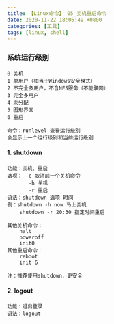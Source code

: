 ```yaml
---
title: 【Linux命令】 05_关机重启命令
date: 2020-11-22 18:05:49 +0800
categories: [工具]
tags: [linux, shell]
---
```

### 系统运行级别
    0 关机
    1 单用户（相当于Windows安全模式）
    2 不完全多用户，不含NFS服务（不能联网）
    3 完全多用户
    4 未分配
    5 图形界面
    6 重启
    
    命令：runlevel 查看运行级别
    会显示上一个运行级别和当前运行级别

#### 1. shutdown
    功能：关机，重启
    选项： -c 取消前一个关机命令
           -h 关机
           -r 重启
    语法：shutdown 选项 时间
    例：shutdown -h now 马上关机
        shutdown -r 20:30 指定时间重启
        
    其他关机命令：
        halt
        poweroff
        init0
    其他重启命令：
        reboot
        init 6
    
    注：推荐使用shutdown，更安全
    
#### 2. logout
    功能：退出登录
    语法：logout
    